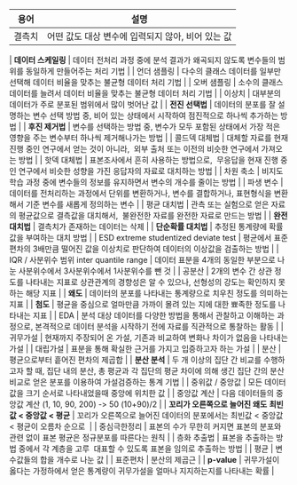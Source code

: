 | 용어 | 설명 |
| --- | --- |
| 결측치 | 어떤 값도 대상 변수에 입력되지 않아, 비어 있는 값 |

| **데이터 스케일링** | 데이터 전처리 과정 중에 분석 결과가 왜곡되지 않도록 변수들의 범위를 동일하게 만들어주는 처리 기법 |
| 언더 샘플링 | 다수의 클래스 데이터를 일부만 선택해 데이터 비율을 맞추는 불균형 데이터 처리 기법 |
| 오버 샘플링 | 소수의 클래스 데이터를 늘려서 데이터 비율을 맞추는 불균형 데이터 처리 기법 |
| 이상치 | 대부분의 데이터가 주로 분포된 범위에서 많이 벗어난 값 |
| **전진 선택법** | 데이터의 분포를 잘 설명하는 변수 선택 방법 중,   비어 있는 상태에서 시작하여 점진적으로 하나씩 추가하는 방법 |
| **후진 제거법** | 변수를 선택하는 방법 중,   변수가 모두 포함된 상태에서 가장 적은 영향을 주는 변수부터 하나씩 제거해나가는 방법 |
| 콜드덱 대체법 | 대체할 자료를 현재 진행 중인 연구에서 얻는 것이 아니라,    외부 출처 또는 이전의 비슷한 연구에서 가져오는 방법 |
| 핫덱 대체법 | 표본조사에서 흔히 사용하는 방법으로,    무응답을 현재 진행 중인 연구에서 비슷한 성향을 가진 응답자의 자료로 대치하는 방법 |
| 차원 축소 | 비지도 학습 과정 중에 변수들의 정보를 유지하면서 변수의 개수를 줄이는 방법 |
| 파생 변수 | 데이터를 전처리하는 과정에서 단위를 변환하거나, 변수를 결합하거나, 표현형식을 변환해서   기준 변수를 새롭게 정의하는 변수 |
| 평균 대치법 | 관측 또는 실험으로 얻은 자료의 평균값으로 결측값을 대치해서,    불완전한 자료를 완전한 자료로 만드는 방법 |
| **완전 대치법** | 결측치가 존재하는 데이터는 삭제 |
| **단순확률 대치법** | 추정된 통계량에 확률값을 부여하는 대치 방법 |
| ESD   extreme studentized   deviate test | 평균에서 표준편차의 3배만큼 떨어진 값을 이상치로 판단하여 데이터의 이상값을 검출하는 방법 |
| IQR / 사분위수 범위   inter quantile range | 데이터 표분을 4개의 동일한 부분으로 나눈 사분위수에서 3사분위수에서 1사분위수를 뺀 것 |
| 공분산 | 2개의 변수 간 상관 정도를 나타내는 지표로 상관관계의 경향성은 알 수 있으나, 선형성의 강도는 확인하지 못하는 해당 지표 |
| **왜도** | 데이터의 분포를 나타내는 통계량으로 치우친 정도를 의미하는 지표 |
| **첨도** | 평균을 중심으로 얼마만큼 가까이 몰려 있는 지에 대한 뾰족한 정도를 나타내는 지표 |
| EDA | 분석 대상 데이터를 다양한 방법을 통해서 관찰하고 이해하는 과정으로, 본격적으로 데이터 분석을 시작하기 전에 자료를 직관적으로 통찰하는 활동 |
| 귀무가설 | 현재까지 주장되어 온 가설, 기존과 비교하여 변화나 차이가 없음을 나타내는 가설 |
| 대립가설 | 표분을 통해 확실한 근거를 가지고 입증하고자 하는 가설 |
| 분산 | 평균으로부터 흩어진 편차의 제곱합 |
| **분산 분석** | 두 개 이상의 집단 간 비교를 수행하고자 할 때, 집단 내의 분산,   총 평균과 각 집단의 평균 차이에 의해 생긴 집단 간의 분산 비교로 얻은 분포를 이용하여 가설검증하는 통계 기법 |
| 중위값 / 중앙값 | 모든 데이터 값을 크기 순서로 나타내었을때 중앙에 위치한 값 |
| 중앙값 계산 | 다음 데이터들의 중앙값 계산 (1, 10, 90, 200) -> 50 (10+90)/2 |
| **꼬리가 오른쪽으로 늘어진 왜도**   **최빈값 < 중앙값 < 평균** | 꼬리가 오른쪽으로 늘어진 데이터의 분포에서는 최빈값 < 중앙값 < 평균이 오름차 순으로  |
| 중심극한정리 | 표본의 수가 무한히 커지면 표본의 분포와 관련 없이 표본 평균은 정규분포를 따른다는 원칙 |
| 층화 추출법 | 표본을 추출하는 방법 중에서 각 계층을 고루  대표할 수 있도록 표본을 임의로 추출하는 방법 |
| 평균 | 변수값들의 합을 개수로 나눈 값 |
| 표준편차 | 분산의 제곱근 |
| **p-value** | 귀무가설이 옳다는 가정하에서 얻은 통계량이 귀무가설을 얼마나 지지하는지를 나타내는 확률 |

